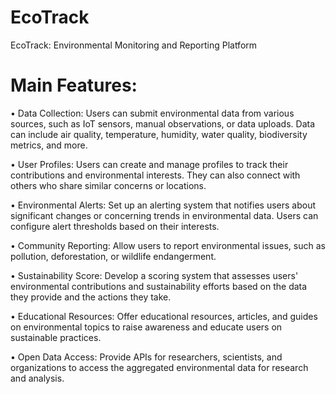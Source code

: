 # EcoTrack

EcoTrack:	Environmental	Monitoring	and	Reporting	Platform

# Main Features:
• Data Collection: Users can submit environmental data from various sources, such as IoT 
sensors, manual observations, or data uploads. Data can include air quality, temperature, 
humidity, water quality, biodiversity metrics, and more.

• User Profiles: Users can create and manage profiles to track their contributions and 
environmental interests. They can also connect with others who share similar concerns 
or locations.

• Environmental Alerts: Set up an alerting system that notifies users about significant 
changes or concerning trends in environmental data. Users can configure alert thresholds 
based on their interests.

• Community Reporting: Allow users to report environmental issues, such as pollution, 
deforestation, or wildlife endangerment.

• Sustainability Score: Develop a scoring system that assesses users' environmental 
contributions and sustainability efforts based on the data they provide and the actions 
they take.

• Educational Resources: Offer educational resources, articles, and guides on 
environmental topics to raise awareness and educate users on sustainable practices.

• Open Data Access: Provide APIs for researchers, scientists, and organizations to access 
the aggregated environmental data for research and analysis.
